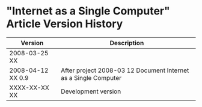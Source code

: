 ﻿"Internet as a Single Computer" Article Version History
=======================================================

| Version            | Description                                                       |
|--------------------|-------------------------------------------------------------------|
| 2008-03-25 XX      |                                                                   |
| 2008-04-12 XX  0.9 | After project  2008-03 12  Document Internet as a Single Computer |
| XXXX-XX-XX XX      | Development version                                               |